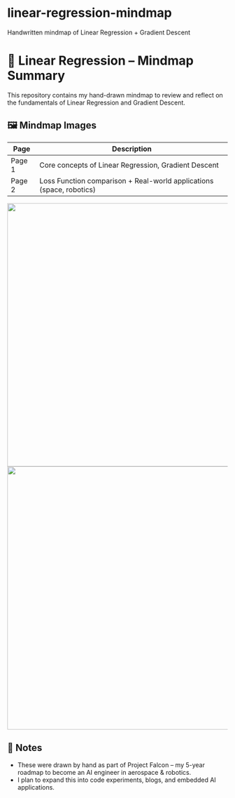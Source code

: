 # linear-regression-mindmap
Handwritten mindmap of Linear Regression + Gradient Descent
# 🧠 Linear Regression – Mindmap Summary

This repository contains my hand-drawn mindmap to review and reflect on the fundamentals of Linear Regression and Gradient Descent.

## 🖼️ Mindmap Images

| Page | Description |
|------|-------------|
| Page 1 | Core concepts of Linear Regression, Gradient Descent |
| Page 2 | Loss Function comparison + Real-world applications (space, robotics) |

<img src="./images/mindmap-page1.jpg" width="600">
<img src="./images/mindmap-page2.jpg" width="600">

## 🧩 Notes
- These were drawn by hand as part of Project Falcon – my 5-year roadmap to become an AI engineer in aerospace & robotics.
- I plan to expand this into code experiments, blogs, and embedded AI applications.
